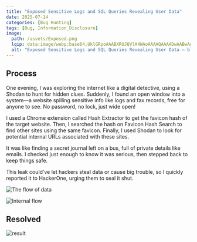 ```yaml
---
title: "Exposed Sensitive Logs and SQL Queries Revealing User Data"
date: 2025-07-14
categories: [Bug Hunting]
tags: [Bug, Information_Disclosure]
image:
  path: /assets/Exposed.png
  lqip: data:image/webp;base64,UklGRpoAAABXRUJQVlA4WAoAAAAQAAAADwAABwAAQUxQSDIAAAARL0AmbZurmr57yyIiqE8oiG0bejIYEQTgqiDA9vqnsUSI6H+oAERp2HZ65qP/VIAWAFZQOCBCAAAA8AEAnQEqEAAIAAVAfCWkAALp8sF8rgRgAP7o9FDvMCkMde9PK7euH5M1m6VWoDXf2FkP3BqV0ZYbO6NA/VFIAAAA
  alt: "Exposed Sensitive Logs and SQL Queries Revealing User Data — blog writeup cover"
---
```


## Process
One evening, I was exploring the internet like a digital detective, using a Shodan to hunt for hidden clues. 
Suddenly, I found an open window into a system—a website spilling sensitive info like logs and fax records, free for anyone to see. No password, no lock, just wide open!

I used a Chrome extension called Hash Extractor to get the favicon hash of the target website. Then, I searched the hash on 
Favicon Hash Search  to find other sites using the same favicon. Finally, I used Shodan to look for potential internal URLs associated with these sites.

It was like finding a secret journal left on a bus, full of private details like emails. 
I checked just enough to know it was serious, then stepped back to keep things safe. 

This leak could’ve let hackers steal data or cause big trouble, so I quickly reported it to HackerOne, urging them to seal it shut.

![The flow of data](https://mrci0x1.gitbook.io/home/~gitbook/image?url=https%3A%2F%2F2226553737-files.gitbook.io%2F%7E%2Ffiles%2Fv0%2Fb%2Fgitbook-x-prod.appspot.com%2Fo%2Fspaces%252FGuulzzy1AvWrJMh0trBB%252Fuploads%252FnUEkfgsek6G2L5bXRRal%252FScreenshot_2025-01-11_115241.png%3Falt%3Dmedia%26token%3D42e54e1c-1c99-48fc-a2a9-b28058995718&width=768&dpr=4&quality=100&sign=7a56d403&sv=2)

![Internal flow](https://mrci0x1.gitbook.io/home/~gitbook/image?url=https%3A%2F%2F2226553737-files.gitbook.io%2F%7E%2Ffiles%2Fv0%2Fb%2Fgitbook-x-prod.appspot.com%2Fo%2Fspaces%252FGuulzzy1AvWrJMh0trBB%252Fuploads%252F8UnjUEZ4H4LAYhAlpqTo%252FScreenshot_2025-01-11_115300.png%3Falt%3Dmedia%26token%3Dd2bbe728-32ca-42af-b688-5f5d2aa2234f&width=768&dpr=4&quality=100&sign=7ae29a1f&sv=2)

## Resolved
![result](https://mrci0x1.gitbook.io/home/~gitbook/image?url=https%3A%2F%2F2226553737-files.gitbook.io%2F%7E%2Ffiles%2Fv0%2Fb%2Fgitbook-x-prod.appspot.com%2Fo%2Fspaces%252FGuulzzy1AvWrJMh0trBB%252Fuploads%252F7Pfd1yxsimHBCHUYDdXX%252FScreenshot%25202025-05-22%2520014407.png%3Falt%3Dmedia%26token%3Dcc17eb8d-172b-4c98-bb97-30103c2fccbb&width=768&dpr=1&quality=100&sign=4c5ed1d8&sv=2)